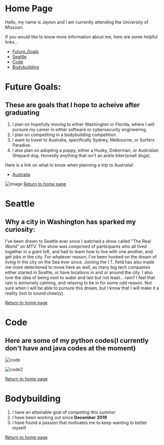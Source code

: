# Home Page

 Hello, my name is Jayton and I am currently attending the University of Missouri.

 If you would like to know more information about me, here are some helpful links...

* [Future_Goals](./future_goals.md)
* [Seattle](./seattle.md)
* [Code](./code.md)
* [Bodybuilding](./bodybuilding.md)


# Future Goals:
## These are goals that I hope to acheive after graduating

1. I plan on hopefully moving to either Washington or Florida, where I will pursure my career in either software or cybersecurity engineering.
2. I plan on competiting in a bodybuilding competition.
3. I want to travel to Australia, specifically Sydney, Melbourne, or Surfers Paradise.
4. I also plan on adopting a puppy, either a Husky, Doberman, or Australian Shepard dog. Honestly anything that isn't an ankle biter(small dogs).

Here is a link on what to know when planning a trip to Australia!
* [Australia](https://www.australia.com/en-us/facts-and-planning.html?cid=paid-search|us|SYD798|brand|Google||||||||||&ef_id=Cj0KCQjwytOEBhD5ARIsANnRjViWWH6cKBMQGOKPUQP0IOvo3qf6MSvgtQXNtDqxO7OIHbsakDbPszAaAkdIEALw_wcB:G:s&s_kwcid=AL!4635!3!433828240779!e!!g!!visit%20australia&utm_actcampaign=9514108983)

![image](https://user-images.githubusercontent.com/83840134/117509096-416ef500-af4f-11eb-9bc2-f6f43ae3c3f5.png)
[Return to home page](./README.md)

# Seattle
## Why a city in Washington has sparked my curiosity:
<p>
  I've been drawn to Seattle ever since I watched a show called "The Real World" on MTV. The show was comprised of participants who all lived together in a giant loft, and had to learn how to live with one another, and get jobs in the city. For whatever reason, I've been hooked on the dream of living in the city on the Sea ever since. Joining the I.T. field has also made me more determined to move here as well, as many big tech companies either started in Seattle, or have locations in and or around the city. I also love the idea of being next to water and last but not least... rain!! I feel that rain is extremely calming, and relaxing to be in for some odd reason. Not sure when I will be able to pursure this dream, but I know that I will make it a reality (not to sound cheezy).
  
 [Return to home page](./README.md)
 
 # Code
 ## Here are some of my python codes(I currently don't have and java codes at the moment)
 
 ![code](https://user-images.githubusercontent.com/83840134/117511091-cc052380-af52-11eb-9e26-02628a2efe79.PNG)

![code2](https://user-images.githubusercontent.com/83840134/117511303-17b7cd00-af53-11eb-85ed-8b797f84e07b.PNG)

[Return to home page](./README.md)

# Bodybuilding
1. I have an attainable goal of *competing this summer*
2. I have been working out since **December 2019**
3. I have found a passion that motivates me to keep wanting to better myself

[Return to home page](./README.md)


  
